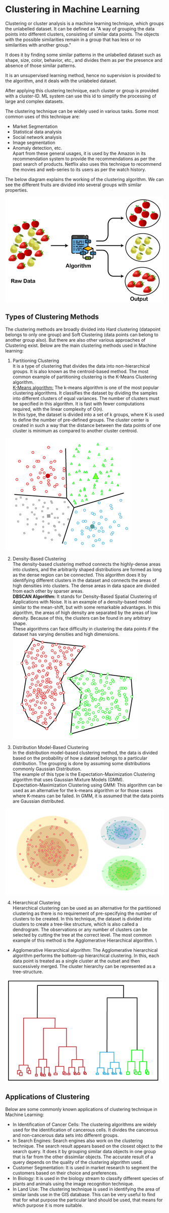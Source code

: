 # Clustering in Machine Learning
Clustering or cluster analysis is a machine learning technique, which groups the unlabelled dataset. It can be defined as "A way of grouping the data points into different clusters, consisting of similar data points. The objects with the possible similarities remain in a group that has less or no similarities with another group."

It does it by finding some similar patterns in the unlabelled dataset such as shape, size, color, behavior, etc., and divides them as per the presence and absence of those similar patterns.

It is an unsupervised learning method, hence no supervision is provided to the algorithm, and it deals with the unlabeled dataset.

After applying this clustering technique, each cluster or group is provided with a cluster-ID. ML system can use this id to simplify the processing of large and complex datasets.

The clustering technique can be widely used in various tasks. Some most common uses of this technique are:

- Market Segmentation
- Statistical data analysis
- Social network analysis
- Image segmentation
- Anomaly detection, etc. \
Apart from these general usages, it is used by the Amazon in its recommendation system to provide the recommendations as per the past search of products. Netflix also uses this technique to recommend the movies and web-series to its users as per the watch history.

The below diagram explains the working of the clustering algorithm. We can see the different fruits are divided into several groups with similar properties.

![image](https://github.com/rjnp2/Data-Science/blob/main/tutorial/6.%20Machine%20Learning/images/CL1.png)

## Types of Clustering Methods
The clustering methods are broadly divided into Hard clustering (datapoint belongs to only one group) and Soft Clustering (data points can belong to another group also). But there are also other various approaches of Clustering exist. Below are the main clustering methods used in Machine learning:

1. Partitioning Clustering \
  It is a type of clustering that divides the data into non-hierarchical groups. It is also known as the centroid-based method. The most common example of partitioning clustering is the K-Means Clustering algorithm. \
  [K-Means algorithm:](https://github.com/rjnp2/Data-Science/tree/main/tutorial/6.%20Machine%20Learning/5.%20Clustering/1.%20K-Means) The k-means algorithm is one of the most popular clustering algorithms. It classifies the dataset by dividing the samples into different clusters of equal variances. The number of clusters must be specified in this algorithm. It is fast with fewer computations required, with the linear complexity of O(n). \
  In this type, the dataset is divided into a set of k groups, where K is used to define the number of pre-defined groups. The cluster center is created in such a way that the distance between the data points of one cluster is minimum as compared to another cluster centroid.

  ![image](https://github.com/rjnp2/Data-Science/blob/main/tutorial/6.%20Machine%20Learning/images/CL2.png)

2. Density-Based Clustering \
  The density-based clustering method connects the highly-dense areas into clusters, and the arbitrarily shaped distributions are formed as long as the dense region can be connected. This algorithm does it by identifying different clusters in the dataset and connects the areas of high densities into clusters. The dense areas in data space are divided from each other by sparser areas. \
  **DBSCAN Algorithm:** It stands for Density-Based Spatial Clustering of Applications with Noise. It is an example of a density-based model similar to the mean-shift, but with some remarkable advantages. In this algorithm, the areas of high density are separated by the areas of low density. Because of this, the clusters can be found in any arbitrary shape. \
  These algorithms can face difficulty in clustering the data points if the dataset has varying densities and high dimensions. \
  ![image](https://github.com/rjnp2/Data-Science/blob/main/tutorial/6.%20Machine%20Learning/images/CL3.png)

3. Distribution Model-Based Clustering \
  In the distribution model-based clustering method, the data is divided based on the probability of how a dataset belongs to a particular distribution. The grouping is done by assuming some distributions commonly Gaussian Distribution. \
  The example of this type is the Expectation-Maximization Clustering algorithm that uses Gaussian Mixture Models (GMM). \
  Expectation-Maximization Clustering using GMM: This algorithm can be used as an alternative for the k-means algorithm or for those cases where K-means can be failed. In GMM, it is assumed that the data points are Gaussian distributed.
  
  ![image](https://github.com/rjnp2/Data-Science/blob/main/tutorial/6.%20Machine%20Learning/images/CL4.png)

4. Hierarchical Clustering \
  Hierarchical clustering can be used as an alternative for the partitioned clustering as there is no requirement of pre-specifying the number of clusters to be created. In this technique, the dataset is divided into clusters to create a tree-like structure, which is also called a dendrogram. The observations or any number of clusters can be selected by cutting the tree at the correct level. The most common example of this method is the Agglomerative Hierarchical algorithm. \
  - Agglomerative Hierarchical algorithm: The Agglomerative hierarchical algorithm performs the bottom-up hierarchical clustering. In this, each data point is treated as a single cluster at the outset and then successively merged. The cluster hierarchy can be represented as a tree-structure. 
  
  ![image](https://github.com/rjnp2/Data-Science/blob/main/tutorial/6.%20Machine%20Learning/images/CL5.png)

## Applications of Clustering
Below are some commonly known applications of clustering technique in Machine Learning:

- In Identification of Cancer Cells: The clustering algorithms are widely used for the identification of cancerous cells. It divides the cancerous and non-cancerous data sets into different groups.
- In Search Engines: Search engines also work on the clustering technique. The search result appears based on the closest object to the search query. It does it by grouping similar data objects in one group that is far from the other dissimilar objects. The accurate result of a query depends on the quality of the clustering algorithm used.
- Customer Segmentation: It is used in market research to segment the customers based on their choice and preferences.
- In Biology: It is used in the biology stream to classify different species of plants and animals using the image recognition technique.
- In Land Use: The clustering technique is used in identifying the area of similar lands use in the GIS database. This can be very useful to find that for what purpose the particular land should be used, that means for which purpose it is more suitable.
